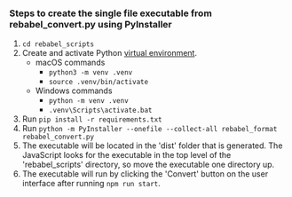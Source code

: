 ### Steps to create the single file executable from rebabel_convert.py using PyInstaller
1. `cd rebabel_scripts` 
2. Create and activate Python [virtual environment](https://docs.python.org/3/library/venv.html). 
    - macOS commands
        - `python3 -m venv .venv`
        - `source .venv/bin/activate`
    - Windows commands 
        - `python -m venv .venv`
        - `.venv\Scripts\activate.bat`
3. Run `pip install -r requirements.txt`
4. Run `python -m PyInstaller --onefile --collect-all rebabel_format rebabel_convert.py`
5. The executable will be located in the 'dist' folder that is generated. The JavaScript looks for the executable in the top level of the 'rebabel_scripts' directory, so move the executable one directory up.
6. The executable will run by clicking the 'Convert' button on the user interface after running `npm run start`.